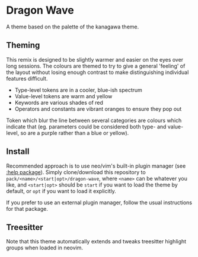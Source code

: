 # Dragon Wave

A theme based on the palette of the kanagawa theme.


## Theming

This remix is designed to be slightly warmer and easier on the eyes over long
sessions. The colours are themed to try to give a general 'feeling' of the
layout without losing enough contrast to make distinguishing individual features
difficult.

- Type-level tokens are in a cooler, blue-ish spectrum
- Value-level tokens are warm and yellow
- Keywords are various shades of red
- Operators and constants are vibrant oranges to ensure they pop out

Token which blur the line between several categories are colours which indicate
that (eg. parameters could be considered both type- and value-level, so are a
purple rather than a blue or yellow).


## Install

Recommended approach is to use neo/vim's built-in plugin manager (see
[:help package](https://vimhelp.org/repeat.txt.html#packages)). Simply
clone/download this repository to `pack/<name>/<start|opt>/dragon-wave`, where
`<name>` can be whatever you like, and `<start|opt>` should be `start` if you
want to load the theme by default, or `opt` if you want to load it explicitly.

If you prefer to use an external plugin manager, follow the usual instructions
for that package.


## Treesitter

Note that this theme automatically extends and tweaks treesitter highlight
groups when loaded in neovim.
